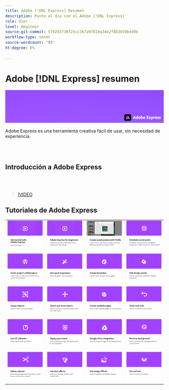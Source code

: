 ```yaml
---
title: Adobe [!DNL Express] Resumen
description: Ponte al día con el Adobe [!DNL Express]
role: User
level: Beginner
source-git-commit: 579283730f25cc367a97810a34e2f883659b4d9b
workflow-type: tm+mt
source-wordcount: '93'
ht-degree: 0%

---
```


# Adobe [!DNL Express] resumen

![Express Hero Image](../assets/Express.png)

Adobe Express es una herramienta creativa fácil de usar, sin necesidad de experiencia.

<br> 

## Introducción a Adobe Express

<br> 

>[!VIDEO](https://video.tv.adobe.com/v/3420204?quality=12&learn=on&hidetitle=true)

## Tutoriales de Adobe Express

<table>
<tr>
   <td>
      <a href="get-started.md">
         <img alt="Introducción a Adobe Express" src="assets/get-started.png" />
      </a>
  </td>
  <td>
      <a href="adobe-express-beginners.md">
         <img alt="Adobe Express para principiantes" src="assets/beginners.png" />
      </a>
  </td>
  <td>
      <a href="create-social-posters.md">
         <img alt="Creación de carteles sociales con Firefly" src="assets/social-firefly.png" />
      </a>
  </td>
  <td>
      <a href="schedule.md">
         <img alt="Programar publicaciones sociales" src="assets/schedule.png" />
      </a>
  </td>
</tr>
<tr>
   <td>
   <a href="collaborate.md">
      <img alt="Invitar a colaboradores del proyecto" src="assets/collaborate.png" />
   </a>
  </td>
 <td>
      <a href="get-inspiration.md">
         <img alt="Obtener inspiración rápida" src="assets/inspiration.png" />
      </a>
  </td>
  <td>
   <a href="create-templates.md">
      <img alt="Creación de plantillas" src="assets/templates.png" />
   </a>
  </td>
  <td>
      <a href="add-design-assets.md">
         <img alt="Añadir activos de diseño" src="assets/design-assets.png" />
      </a>
  </td>
</tr>
<tr>
  <td>
      <a href="group-objects.md">
         <img alt="Agrupación de objetos" src="assets/group-objects.png" />
      </a>
  </td>
  <td>
      <a href="layers.md">
         <img alt="Seleccionar y mover capas" src="assets/layers.png" />
      </a>
  </td>
  <td>
      <a href="multiple-pages.md">
         <img alt="Crear varias páginas" src="assets/multiple-pages.png" />
      </a>
  </td>
  <td>
      <a href="undo-redo.md">
         <img alt="Deshacer y rehacer" src="assets/undo-redo.png" />
      </a>
  </td>
</tr>
<tr>
  <td>
      <a href="cc-libraries.md">
         <img alt="Usar Bibliotecas CC" src="assets/cc-libraries.png" />
      </a>
  </td>
 <td>
      <a href="brand.md">
         <img alt="Aplicar su marca" src="assets/brand.png" />
      </a>
  </td>
  <td>
      <a href="google-drive.md">
         <img alt="Integración con Google Drive" src="assets/google-drive.png" />
      </a>
  </td>
   <td>
      <a href="remove-background.md">
         <img alt="Eliminar fondo" src="assets/background.png" />
      </a>
  </td>
</tr>
  <td>
      <a href="refine-cutout.md">
         <img alt="Perfeccionar un recorte" src="assets/cutouts.png" />
      </a>
  </td>
  <td>
      <a href="text-effects.md">
         <img alt="Uso de efectos de texto" src="assets/text-effects.png" />
      </a>
  </td>
  <td>
      <a href="image-effects.md">
         <img alt="Usar efectos de imagen" src="assets/image-effects.png" />
      </a>
  </td>
  <td>
      <a href="create-curved-text.md">
         <img alt="Crear texto curvo" src="assets/curved-text.png" />
      </a>
  </td>
</tr>
</table>
